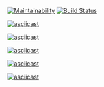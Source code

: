 [![Maintainability](https://api.codeclimate.com/v1/badges/fb01eab326efddbb0c98/maintainability)](https://codeclimate.com/github/Dessnick/python-project-lvl1/maintainability) 
[![Build Status](https://travis-ci.com/Dessnick/python-project-lvl1.svg?branch=master)](https://travis-ci.com/Dessnick/python-project-lvl1)

[![asciicast](https://asciinema.org/a/WZ94Bq4eakSNuhRzVoTGJvuaU.svg)](https://asciinema.org/a/WZ94Bq4eakSNuhRzVoTGJvuaU)

[![asciicast](https://asciinema.org/a/teCspr0nE9BdCEAzWbVYqSbjH.svg)](https://asciinema.org/a/teCspr0nE9BdCEAzWbVYqSbjH)

[![asciicast](https://asciinema.org/a/YXROzgvhigapBBG3ZpywMGna2.svg)](https://asciinema.org/a/YXROzgvhigapBBG3ZpywMGna2)

[![asciicast](https://asciinema.org/a/ZoZXm6Ze2CFnMd0LpnNNKkeDm.svg)](https://asciinema.org/a/ZoZXm6Ze2CFnMd0LpnNNKkeDm)

[![asciicast](https://asciinema.org/a/LygIepCoNXsWMq5KsbilRrAlC.svg)](https://asciinema.org/a/LygIepCoNXsWMq5KsbilRrAlC)